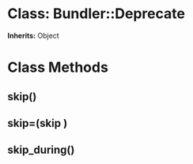 # Class: Bundler::Deprecate
**Inherits:** Object
    



# Class Methods
## skip() [](#method-c-skip)
## skip=(skip ) [](#method-c-skip=)
## skip_during() [](#method-c-skip_during)

